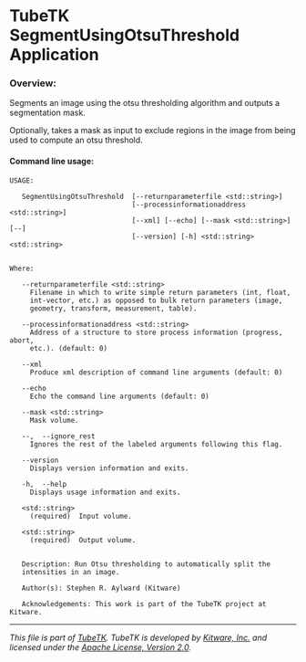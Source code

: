 TubeTK SegmentUsingOtsuThreshold Application
===============================================

### Overview:

Segments an image using the otsu thresholding algorithm and
outputs a segmentation mask.

Optionally, takes a mask as input to exclude regions in the image
from being used to compute an otsu threshold.

#### Command line usage:

```
USAGE:

   SegmentUsingOtsuThreshold  [--returnparameterfile <std::string>]
                              [--processinformationaddress <std::string>]
                              [--xml] [--echo] [--mask <std::string>] [--]
                              [--version] [-h] <std::string> <std::string>


Where:

   --returnparameterfile <std::string>
     Filename in which to write simple return parameters (int, float,
     int-vector, etc.) as opposed to bulk return parameters (image,
     geometry, transform, measurement, table).

   --processinformationaddress <std::string>
     Address of a structure to store process information (progress, abort,
     etc.). (default: 0)

   --xml
     Produce xml description of command line arguments (default: 0)

   --echo
     Echo the command line arguments (default: 0)

   --mask <std::string>
     Mask volume.

   --,  --ignore_rest
     Ignores the rest of the labeled arguments following this flag.

   --version
     Displays version information and exits.

   -h,  --help
     Displays usage information and exits.

   <std::string>
     (required)  Input volume.

   <std::string>
     (required)  Output volume.


   Description: Run Otsu thresholding to automatically split the
   intensities in an image.

   Author(s): Stephen R. Aylward (Kitware)

   Acknowledgements: This work is part of the TubeTK project at Kitware.
```

---
*This file is part of [TubeTK](http://www.tubetk.org). TubeTK is developed by [Kitware, Inc.](http://www.kitware.com) and licensed under the [Apache License, Version 2.0](http://www.apache.org/licenses/LICENSE-2.0).*
